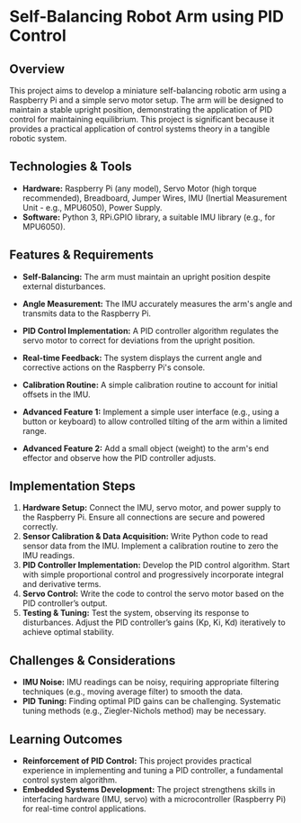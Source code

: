 # Self-Balancing Robot Arm using PID Control

## Overview
This project aims to develop a miniature self-balancing robotic arm using a Raspberry Pi and a simple servo motor setup.  The arm will be designed to maintain a stable upright position, demonstrating the application of PID control for maintaining equilibrium.  This project is significant because it provides a practical application of control systems theory in a tangible robotic system.


## Technologies & Tools

- **Hardware:** Raspberry Pi (any model), Servo Motor (high torque recommended), Breadboard, Jumper Wires, IMU (Inertial Measurement Unit - e.g., MPU6050), Power Supply.
- **Software:** Python 3, RPi.GPIO library, a suitable IMU library (e.g., for MPU6050).


## Features & Requirements
- **Self-Balancing:** The arm must maintain an upright position despite external disturbances.
- **Angle Measurement:** The IMU accurately measures the arm's angle and transmits data to the Raspberry Pi.
- **PID Control Implementation:**  A PID controller algorithm regulates the servo motor to correct for deviations from the upright position.
- **Real-time Feedback:** The system displays the current angle and corrective actions on the Raspberry Pi's console.
- **Calibration Routine:** A simple calibration routine to account for initial offsets in the IMU.


- **Advanced Feature 1:**  Implement a simple user interface (e.g., using a button or keyboard) to allow controlled tilting of the arm within a limited range.
- **Advanced Feature 2:**  Add a small object (weight) to the arm's end effector and observe how the PID controller adjusts.



## Implementation Steps

1. **Hardware Setup:** Connect the IMU, servo motor, and power supply to the Raspberry Pi. Ensure all connections are secure and powered correctly.
2. **Sensor Calibration & Data Acquisition:** Write Python code to read sensor data from the IMU.  Implement a calibration routine to zero the IMU readings.
3. **PID Controller Implementation:**  Develop the PID control algorithm.  Start with simple proportional control and progressively incorporate integral and derivative terms.
4. **Servo Control:** Write the code to control the servo motor based on the PID controller’s output.
5. **Testing & Tuning:** Test the system, observing its response to disturbances. Adjust the PID controller’s gains (Kp, Ki, Kd) iteratively to achieve optimal stability.


## Challenges & Considerations

- **IMU Noise:** IMU readings can be noisy, requiring appropriate filtering techniques (e.g., moving average filter) to smooth the data.
- **PID Tuning:** Finding optimal PID gains can be challenging.  Systematic tuning methods (e.g., Ziegler-Nichols method) may be necessary.


## Learning Outcomes

- **Reinforcement of PID Control:** This project provides practical experience in implementing and tuning a PID controller, a fundamental control system algorithm.
- **Embedded Systems Development:**  The project strengthens skills in interfacing hardware (IMU, servo) with a microcontroller (Raspberry Pi) for real-time control applications.

